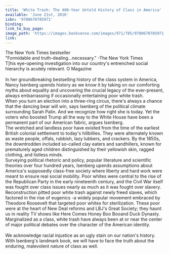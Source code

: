 ```yaml
---
title: 'White Trash: The 400-Year Untold History of Class in America'
available: 'June 21st, 2016'
isbn: '9780670785971'
binding:
link_to_buy_page:
image_path: 'https://images.booksense.com/images/971/785/9780670785971.jpg'
link:
---
```



The New York Times bestseller&nbsp;
<br>"Formidable and truth-dealing...necessary." -The New York Times&nbsp;
<br>T]his eye-opening investigation into our country's entrenched social hierarchy is acutely relevant. O Magazine
<br>
<br>In her groundbreaking bestselling history of the class system in America, Nancy Isenberg upends history as we know it by taking on our comforting myths about equality and uncovering the crucial legacy of the ever-present, always embarrassing if occasionally entertaining poor white trash.&nbsp;
<br>When you turn an election into a three-ring circus, there's always a chance that the dancing bear will win, says Isenberg of the political climate surrounding Sarah Palin. And we recognize how right she is today. Yet the voters who boosted Trump all the way to the White House have been a permanent part of our American fabric, argues Isenberg.&nbsp;
<br>The wretched and landless poor have existed from the time of the earliest British colonial settlement to today's hillbillies. They were alternately known as waste people, offals, rubbish, lazy lubbers, and crackers. By the 1850s, the downtrodden included so-called clay eaters and sandhillers, known for prematurely aged children distinguished by their yellowish skin, ragged clothing, and listless minds.&nbsp;
<br>Surveying political rhetoric and policy, popular literature and scientific theories over four hundred years, Isenberg upends assumptions about America's supposedly class-free society where liberty and hard work were meant to ensure real social mobility. Poor whites were central to the rise of the Republican Party in the early nineteenth century, and the Civil War itself was fought over class issues nearly as much as it was fought over slavery. Reconstruction pitted poor white trash against newly freed slaves, which factored in the rise of eugenics -a widely popular movement embraced by Theodore Roosevelt that targeted poor whites for sterilization. These poor were at the heart of New Deal reforms and LBJ's Great Society; they haunt us in reality TV shows like Here Comes Honey Boo Booand Duck Dynasty. Marginalized as a class, white trash have always been at or near the center of major political debates over the character of the American identity.
<br>
<br>We acknowledge racial injustice as an ugly stain on our nation's history. With Isenberg's landmark book, we will have to face the truth about the enduring, malevolent nature of class as well.